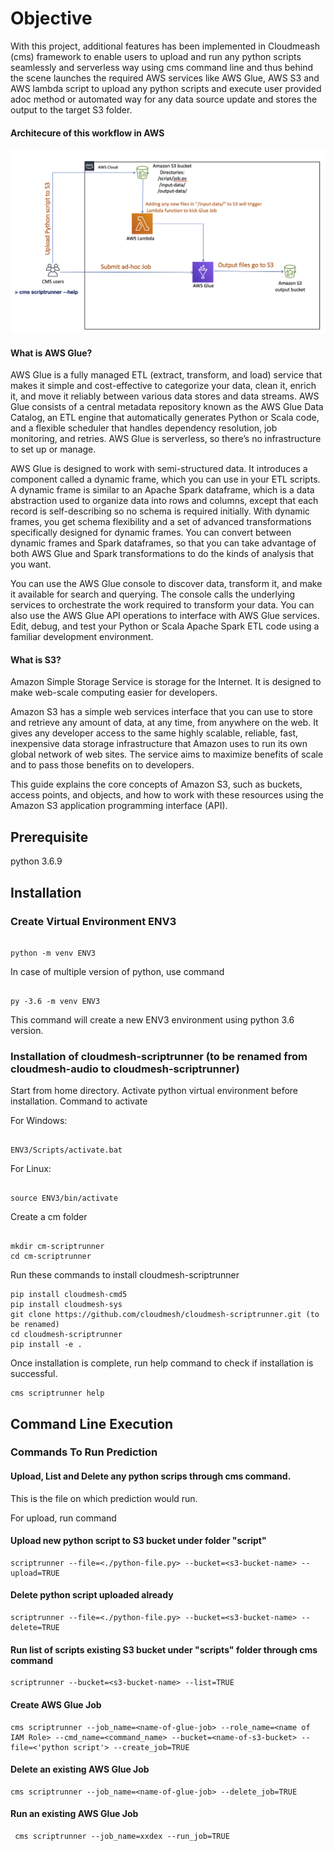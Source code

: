 # Objective

With this project, additional features has been implemented in Cloudmeash (cms) framework to enable users to upload and run any python scripts seamlessly and serverless way using cms command line and thus
behind the scene launches the required AWS services like AWS Glue, AWS S3 and AWS lambda script to upload any python scripts and execute user provided adoc method or automated way for any data source update and stores the output to the target S3 folder. 


#### Architecure of this workflow in AWS

![Architecture Diagram](images/cms-scriptrunner.png) 


#### What is AWS Glue?
AWS Glue is a fully managed ETL (extract, transform, and load) service that makes it simple and cost-effective to categorize your data, clean it, enrich it, and move it reliably between various data stores and data streams. AWS Glue consists of a central metadata repository known as the AWS Glue Data Catalog, an ETL engine that automatically generates Python or Scala code, and a flexible scheduler that handles dependency resolution, job monitoring, and retries. AWS Glue is serverless, so there’s no infrastructure to set up or manage.

AWS Glue is designed to work with semi-structured data. It introduces a component called a dynamic frame, which you can use in your ETL scripts. A dynamic frame is similar to an Apache Spark dataframe, which is a data abstraction used to organize data into rows and columns, except that each record is self-describing so no schema is required initially. With dynamic frames, you get schema flexibility and a set of advanced transformations specifically designed for dynamic frames. You can convert between dynamic frames and Spark dataframes, so that you can take advantage of both AWS Glue and Spark transformations to do the kinds of analysis that you want.

You can use the AWS Glue console to discover data, transform it, and make it available for search and querying. The console calls the underlying services to orchestrate the work required to transform your data. You can also use the AWS Glue API operations to interface with AWS Glue services. Edit, debug, and test your Python or Scala Apache Spark ETL code using a familiar development environment.

#### What is S3?
Amazon Simple Storage Service is storage for the Internet. It is designed to make web-scale computing easier for developers.

Amazon S3 has a simple web services interface that you can use to store and retrieve any amount of data, at any time, from anywhere on the web. It gives any developer access to the same highly scalable, reliable, fast, inexpensive data storage infrastructure that Amazon uses to run its own global network of web sites. The service aims to maximize benefits of scale and to pass those benefits on to developers.

This guide explains the core concepts of Amazon S3, such as buckets, access points, and objects, and how to work with these resources using the Amazon S3 application programming interface (API). 

## Prerequisite

python 3.6.9

## Installation

### Create Virtual Environment ENV3

```

python -m venv ENV3

```

In case of multiple version of python, use command 

```

py -3.6 -m venv ENV3

```

This command will create a new ENV3 environment using python 3.6 version.


### Installation of cloudmesh-scriptrunner (to be renamed from cloudmesh-audio to cloudmesh-scriptrunner)

Start from home directory. Activate python virtual environment before installation. 
Command to activate

For Windows:

```

ENV3/Scripts/activate.bat

```

For Linux:

```

source ENV3/bin/activate

```

Create a cm folder 

```

mkdir cm-scriptrunner
cd cm-scriptrunner

```

Run these commands to install cloudmesh-scriptrunner

```
pip install cloudmesh-cmd5
pip install cloudmesh-sys
git clone https://github.com/cloudmesh/cloudmesh-scriptrunner.git (to be renamed)
cd cloudmesh-scriptrunner
pip install -e .

```

Once installation is complete, run help command to check if installation is successful.

```
cms scriptrunner help

```

## Command Line Execution

### Commands To Run Prediction

#### Upload, List and Delete any python scrips through cms command.

This is the file on which prediction would run.

For upload, run command

#### Upload new python script to S3 bucket under folder "script"
```
scriptrunner --file=<./python-file.py> --bucket=<s3-bucket-name> --upload=TRUE
```

#### Delete python script uploaded already
```
scriptrunner --file=<./python-file.py> --bucket=<s3-bucket-name> --delete=TRUE

```

#### Run list of scripts existing S3 bucket under "scripts" folder through cms command

```
scriptrunner --bucket=<s3-bucket-name> --list=TRUE
```

#### Create AWS Glue Job

```
cms scriptrunner --job_name=<name-of-glue-job> --role_name=<name of IAM Role> --cmd_name=<command_name> --bucket=<name-of-s3-bucket> --file=<'python script'> --create_job=TRUE
```

#### Delete an existing AWS Glue Job

```
cms scriptrunner --job_name=<name-of-glue-job> --delete_job=TRUE
```

#### Run an existing AWS Glue Job

```
 cms scriptrunner --job_name=xxdex --run_job=TRUE
```
